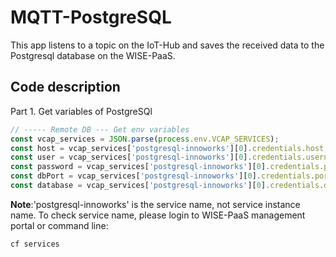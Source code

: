 # MQTT-PostgreSQL

This app listens to a topic on the IoT-Hub and saves the received data to the Postgresql database on the WISE-PaaS.

## Code description

Part 1. Get variables of PostgreSQl

```js
// ----- Remote DB --- Get env variables
const vcap_services = JSON.parse(process.env.VCAP_SERVICES);
const host = vcap_services['postgresql-innoworks'][0].credentials.host;
const user = vcap_services['postgresql-innoworks'][0].credentials.username;
const password = vcap_services['postgresql-innoworks'][0].credentials.password;
const dbPort = vcap_services['postgresql-innoworks'][0].credentials.port;
const database = vcap_services['postgresql-innoworks'][0].credentials.database;
```

**Note**:'postgresql-innoworks' is the service name, not service instance name. To check service name, please login to WISE-PaaS management portal or command line:

    cf services
    
